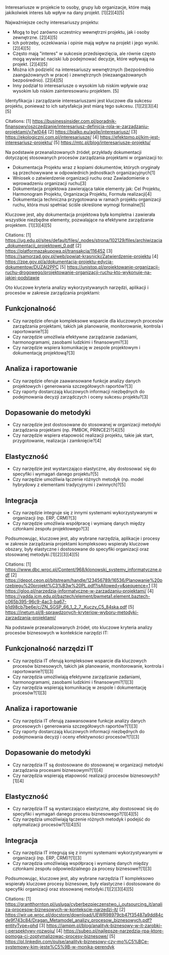 Interesariusze w projekcie to osoby, grupy lub organizacje, które mają jakikolwiek interes lub wpływ na dany projekt. [1][2][4][5]

Najważniejsze cechy interesariuszy projektu:

- Mogą to być zarówno uczestnicy wewnętrzni projektu, jak i osoby zewnętrzne. [2][4][5]
- Ich potrzeby, oczekiwania i opinie mają wpływ na projekt i jego wyniki. [2][4][5] 
- Często mają "interes" w sukcesie przedsięwzięcia, ale równie często mogą wywierać naciski lub podejmować decyzje, które wpływają na projekt. [2][4][5]
- Można ich podzielić na interesariuszy wewnętrznych (bezpośrednio zaangażowanych w prace) i zewnętrznych (niezaangażowanych bezpośrednio). [2][4][5]
- Inny podział to interesariusze o wysokim lub niskim wpływie oraz wysokim lub niskim zainteresowaniu projektem. [5]

Identyfikacja i zarządzanie interesariuszami jest kluczowe dla sukcesu projektu, ponieważ to ich satysfakcja jest miarą tego sukcesu. [1][2][3][4][5]

Citations:
[1] https://businessinsider.com.pl/poradnik-finansowy/oszczedzanie/interesariusz-definicja-rola-w-zarzadzaniu-projektami/v7wl044
[2] https://bialko.eu/agile/interesariusz/
[3] https://ekologiczni.com.pl/interesariusze/
[4] https://efektpmo.pl/kim-jest-interesariusz-projektu/
[5] https://mtc.pl/blog/interesariusze-projektu/

Na podstawie przeanalizowanych źródeł, przykłady dokumentacji dotyczącej stosowanych procesów zarządzania projektami w organizacji to:

- Dokumentacja Projektu wraz z kopiami dokumentów, których oryginały są przechowywane w odpowiednich jednostkach organizacyjnych[1]
- Wniosek o zatwierdzenie organizacji ruchu oraz Zawiadomienie o wprowadzeniu organizacji ruchu[3]
- Dokumentacja projektowa zawierająca takie elementy jak: Cel Projektu, Harmonogram Projektu, Organizacja Projektu, Formuła realizacji[4]
- Dokumentacja techniczna przygotowana w ramach projektu organizacji ruchu, która musi spełniać ściśle określone wymogi formalne[5]

Kluczowe jest, aby dokumentacja projektowa była kompletna i zawierała wszystkie niezbędne elementy, pozwalające na efektywne zarządzanie projektem. [1][3][4][5]

Citations:
[1] https://ug.edu.pl/sites/default/files/_nodes/strona/102129/files/archiwizacja_dokumentacji_projektowej_0.pdf
[2] https://platformazakupowa.pl/transakcja/116452
[3] https://samorzad.gov.pl/web/powiat-krasnicki/Zatwierdzenie-projektu
[4] https://zpe.gov.pl/a/dokumentacja-projektu-edycja-dokumentow/DUZAl2PPC
[5] https://unistop.pl/projektowanie-organizacji-ruchu-drogowego/projektowanie-organizacji-ruchu-kto-wykonuje-na-jakiej-podstawie

Oto kluczowe kryteria analizy wykorzystywanych narzędzi, aplikacji i procesów w zakresie zarządzania projektami:

## Funkcjonalność
- Czy narzędzie oferuje kompleksowe wsparcie dla kluczowych procesów zarządzania projektami, takich jak planowanie, monitorowanie, kontrola i raportowanie?[3]
- Czy narzędzie umożliwia efektywne zarządzanie zadaniami, harmonogramami, zasobami ludzkimi i finansowymi?[3]
- Czy narzędzie wspiera komunikację w zespole projektowym i dokumentację projektową?[3]

## Analiza i raportowanie
- Czy narzędzie oferuje zaawansowane funkcje analizy danych projektowych i generowania szczegółowych raportów?[3]
- Czy raporty dostarczają kluczowych informacji niezbędnych do podejmowania decyzji zarządczych i oceny sukcesu projektu?[3]

## Dopasowanie do metodyki
- Czy narzędzie jest dostosowane do stosowanej w organizacji metodyki zarządzania projektami (np. PMBOK, PRINCE2)?[4][5]
- Czy narzędzie wspiera etapowość realizacji projektu, takie jak start, przygotowanie, realizacja i zamknięcie?[4]

## Elastyczność
- Czy narzędzie jest wystarczająco elastyczne, aby dostosować się do specyfiki i wymagań danego projektu?[5]
- Czy narzędzie umożliwia łączenie różnych metodyk (np. model hybrydowy z elementami tradycyjnymi i zwinnych)?[5]

## Integracja
- Czy narzędzie integruje się z innymi systemami wykorzystywanymi w organizacji (np. ERP, CRM)?[3]
- Czy narzędzie umożliwia współpracę i wymianę danych między członkami zespołu projektowego?[3]

Podsumowując, kluczowe jest, aby wybrane narzędzia, aplikacje i procesy w zakresie zarządzania projektami kompleksowo wspierały kluczowe obszary, były elastyczne i dostosowane do specyfiki organizacji oraz stosowanej metodyki.[1][2][3][4][5]

Citations:
[1] https://www.dbc.wroc.pl/Content/968/klonowski_systemy_informatyczne.pdf
[2] https://depot.ceon.pl/bitstream/handle/123456789/16536/Planowanie%20przebiegu%20projekt%C3%B3w%20PL.pdf?isAllowed=y&sequence=1
[3] https://gloo.pl/narzedzia-informatyczne-w-zarzadzaniu-projektami/
[4] https://yadda.icm.edu.pl/baztech/element/bwmeta1.element.baztech-c065b395-96c9-4ac3-ba67-b1d98cb7be6e/c/ZN_SGSP_66_1_2_7._Kuczy_C5_84ska.pdf
[5] https://inetum.pl/8-sprawdzonych-kryteriow-wyboru-metodyki-zarzadzania-projektami/

Na podstawie przeanalizowanych źródeł, oto kluczowe kryteria analizy procesów biznesowych w kontekście narzędzi IT:

## Funkcjonalność narzędzi IT
- Czy narzędzia IT oferują kompleksowe wsparcie dla kluczowych procesów biznesowych, takich jak planowanie, monitorowanie, kontrola i raportowanie?[1][3]
- Czy narzędzia umożliwiają efektywne zarządzanie zadaniami, harmonogramami, zasobami ludzkimi i finansowymi?[1][3]
- Czy narzędzia wspierają komunikację w zespole i dokumentację procesów?[1][3]

## Analiza i raportowanie
- Czy narzędzia IT oferują zaawansowane funkcje analizy danych procesowych i generowania szczegółowych raportów?[1][3]
- Czy raporty dostarczają kluczowych informacji niezbędnych do podejmowania decyzji i oceny efektywności procesów?[1][3]

## Dopasowanie do metodyki
- Czy narzędzia IT są dostosowane do stosowanej w organizacji metodyki zarządzania procesami biznesowymi?[1][4]
- Czy narzędzia wspierają etapowość realizacji procesów biznesowych?[1][4]

## Elastyczność
- Czy narzędzia IT są wystarczająco elastyczne, aby dostosować się do specyfiki i wymagań danego procesu biznesowego?[1][4][5]
- Czy narzędzia umożliwiają łączenie różnych metodyk i podejść do optymalizacji procesów?[1][4][5]

## Integracja
- Czy narzędzia IT integrują się z innymi systemami wykorzystywanymi w organizacji (np. ERP, CRM)?[1][3]
- Czy narzędzia umożliwiają współpracę i wymianę danych między członkami zespołu odpowiedzialnego za procesy biznesowe?[1][3]

Podsumowując, kluczowe jest, aby wybrane narzędzia IT kompleksowo wspierały kluczowe procesy biznesowe, były elastyczne i dostosowane do specyfiki organizacji oraz stosowanej metodyki.[1][2][3][4][5]

Citations:
[1] https://grantthornton.pl/usluga/cyberbezpieczenstwo_i_outsourcing_it/analiza-procesow-biznesowych-w-kontekscie-narzedzi-it/
[2] https://wir.ue.wroc.pl/docstore/download/UEWR98979cb47f35487a9dd84cde9f743c84/Dragan_Metamodel_analizy_procesow_biznesowych.pdf?entityType=phd
[3] https://iampm.pl/blog/analityk-biznesowy-w-it-zarobki-i-perspektywy-rozwoju/
[4] https://subeo.pl/najlepsze-narzedzia-rpa-ktore-pomoga-ci-zoptymalizowac-procesy-biznesowe/
[5] https://pl.linkedin.com/pulse/analityk-biznesowy-czy-mo%C5%BCe-systemowy-kim-jeste%C5%9B-w-monika-perendyk
